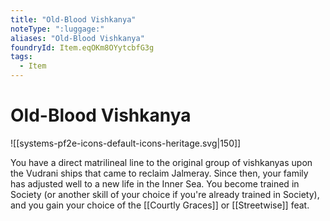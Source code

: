 ```yaml
---
title: "Old-Blood Vishkanya"
noteType: ":luggage:"
aliases: "Old-Blood Vishkanya"
foundryId: Item.eqOKm8OYytcbfG3g
tags:
  - Item
---
```


# Old-Blood Vishkanya
![[systems-pf2e-icons-default-icons-heritage.svg|150]]

You have a direct matrilineal line to the original group of vishkanyas upon the Vudrani ships that came to reclaim Jalmeray. Since then, your family has adjusted well to a new life in the Inner Sea. You become trained in Society (or another skill of your choice if you're already trained in Society), and you gain your choice of the [[Courtly Graces]] or [[Streetwise]] feat.

